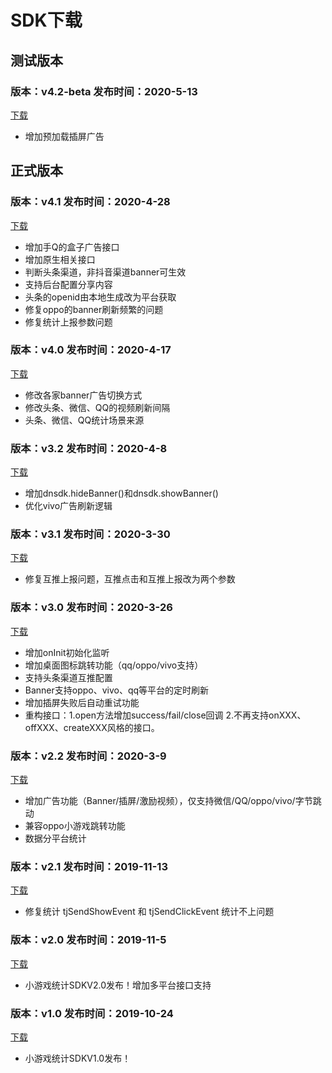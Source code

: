 # SDK下载

## 测试版本

### 版本：v4.2-beta 发布时间：2020-5-13

[下载](http://dnsdk.oss-cn-shenzhen.aliyuncs.com/wechat/4.2/dnsdk.zip)

* 增加预加载插屏广告

## 正式版本

### 版本：v4.1 发布时间：2020-4-28

[下载](http://dnsdk.oss-cn-shenzhen.aliyuncs.com/wechat/4.1beta/dnsdk.zip)

* 增加手Q的盒子广告接口
* 增加原生相关接口
* 判断头条渠道，非抖音渠道banner可生效
* 支持后台配置分享内容
* 头条的openid由本地生成改为平台获取
* 修复oppo的banner刷新频繁的问题
* 修复统计上报参数问题

### 版本：v4.0 发布时间：2020-4-17

[下载](http://dnsdk.oss-cn-shenzhen.aliyuncs.com/wechat/4.0beta/dnsdk.zip)

* 修改各家banner广告切换方式
* 修改头条、微信、QQ的视频刷新间隔
* 头条、微信、QQ统计场景来源

### 版本：v3.2 发布时间：2020-4-8

[下载](http://dnsdk.oss-cn-shenzhen.aliyuncs.com/wechat/3.2/dnsdk.zip)

* 增加dnsdk.hideBanner\(\)和dnsdk.showBanner\(\)
* 优化vivo广告刷新逻辑

### 版本：v3.1 发布时间：2020-3-30

[下载](http://dnsdk.oss-cn-shenzhen.aliyuncs.com/wechat/3.1/dnsdk.zip)

* 修复互推上报问题，互推点击和互推上报改为两个参数

### 版本：v3.0 发布时间：2020-3-26

[下载](http://dnsdk.oss-cn-shenzhen.aliyuncs.com/wechat/3.0/dnsdk.zip)

* 增加onInit初始化监听
* 增加桌面图标跳转功能（qq/oppo/vivo支持）
* 支持头条渠道互推配置
* Banner支持oppo、vivo、qq等平台的定时刷新
* 增加插屏失败后自动重试功能
* 重构接口：1.open方法增加success/fail/close回调  2.不再支持onXXX、offXXX、createXXX风格的接口。

### 版本：v2.2 发布时间：2020-3-9

[下载](http://dnsdk.oss-cn-shenzhen.aliyuncs.com/wechat/2.2/dnsdk.zip)

* 增加广告功能（Banner/插屏/激励视频），仅支持微信/QQ/oppo/vivo/字节跳动
* 兼容oppo小游戏跳转功能
* 数据分平台统计

### 版本：v2.1  发布时间：2019-11-13

[下载](http://dnsdk.oss-cn-shenzhen.aliyuncs.com/wechat/2.1/dnsdk.zip)

* 修复统计 tjSendShowEvent 和 tjSendClickEvent 统计不上问题

### 版本：v2.0  发布时间：2019-11-5

[下载](http://dnsdk.oss-cn-shenzhen.aliyuncs.com/wechat/2.0/dnsdk.zip)

* 小游戏统计SDKV2.0发布！增加多平台接口支持

### 版本：v1.0  发布时间：2019-10-24

[下载](http://dnsdk.oss-cn-shenzhen.aliyuncs.com/wechat/1.0/dnsdk.zip)

* 小游戏统计SDKV1.0发布！

